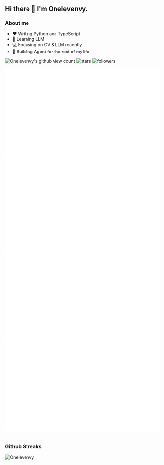 ## Hi there 👋 I'm Onelevenvy.

<!--
**Onelevenvy/Onelevenvy** is a ✨ _special_ ✨ repository because its `README.md` (this file) appears on your GitHub profile.

Here are some ideas to get you started:

- 🔭 I’m currently working on ...
- 🌱 I’m currently learning ...
- 👯 I’m looking to collaborate on ...
- 🤔 I’m looking for help with ...
- 💬 Ask me about ...
- 📫 How to reach me: ...
- 😄 Pronouns: ...
- ⚡ Fun fact: ...
-->




### About me

- ❤️ Writing Python and TypeScript
- 🏫 Learning LLM
- 💻 Focusing on CV & LLM recently
- 🔨 Building Agent for the rest of my life

![Onelevenvy's github view count](https://komarev.com/ghpvc/?username=Onelevenvy) ![stars](https://img.shields.io/github/stars/Onelevenvy?style=social) ![followers](https://img.shields.io/github/followers/Onelevenvy?color=%23ff4a4a&logoColor=%23fff&style=plastic)


  ![](https://raw.githubusercontent.com/Onelevenvy/github-stats/master/generated/overview.svg#gh-dark-mode-only)
![](https://raw.githubusercontent.com/Onelevenvy/github-stats/master/generated/overview.svg#gh-light-mode-only)
  ![](https://raw.githubusercontent.com/Onelevenvy/github-stats/master/generated/languages.svg#gh-dark-mode-only)
![](https://raw.githubusercontent.com/Onelevenvy/github-stats/master/generated/languages.svg#gh-light-mode-only)




<div style="display: flex">
  
  <div>
    <h3>Github Streaks </h3>
    <p align="left"><img src="https://github-readme-streak-stats.herokuapp.com/?user=Onelevenvy&theme=black-ice&hide_border=true&stroke=0000&background=0D1117&ring=e05397&fire=e05397&currStreakLabel=e05397&bg_color=30,e96443,904e95&title_color=fff&text_color=fff" alt="Onelevenvy" style="height: 200px" /></p>
  </div>

</div>
